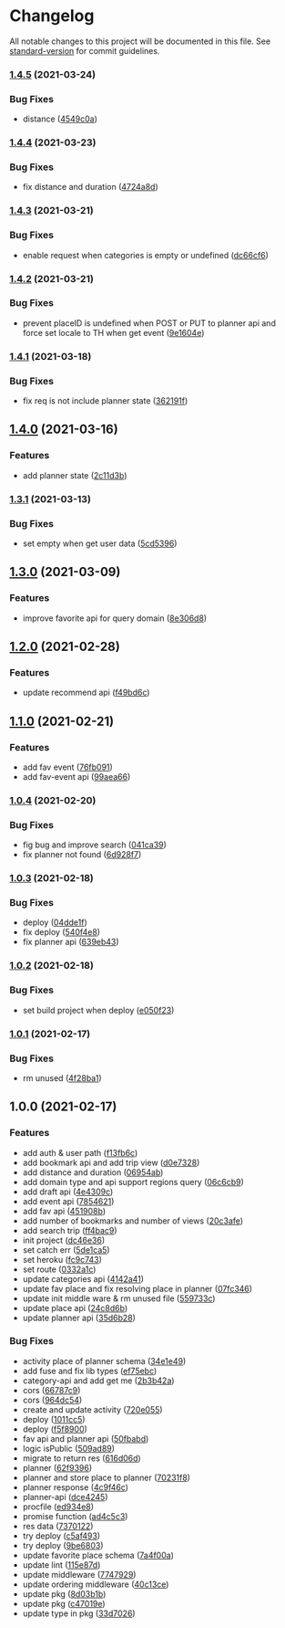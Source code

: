 # Changelog

All notable changes to this project will be documented in this file. See [standard-version](https://github.com/conventional-changelog/standard-version) for commit guidelines.

### [1.4.5](https://github.com/ppipee/DiPlanistraBackend/compare/v1.4.4...v1.4.5) (2021-03-24)


### Bug Fixes

* distance ([4549c0a](https://github.com/ppipee/DiPlanistraBackend/commit/4549c0ad45e54f7b68d8fd84442e1c0b1d00ee1f))

### [1.4.4](https://github.com/ppipee/DiPlanistraBackend/compare/v1.4.3...v1.4.4) (2021-03-23)


### Bug Fixes

* fix distance and duration ([4724a8d](https://github.com/ppipee/DiPlanistraBackend/commit/4724a8d1bd223c5e0259a133f22144908f621272))

### [1.4.3](https://github.com/ppipee/DiPlanistraBackend/compare/v1.4.2...v1.4.3) (2021-03-21)


### Bug Fixes

* enable request when categories is empty or undefined ([dc66cf6](https://github.com/ppipee/DiPlanistraBackend/commit/dc66cf6e54991768f7b0fbcf199efa644ef882ae))

### [1.4.2](https://github.com/ppipee/DiPlanistraBackend/compare/v1.4.1...v1.4.2) (2021-03-21)


### Bug Fixes

* prevent placeID is undefined when POST or PUT to planner api and force set locale to TH when get event ([9e1604e](https://github.com/ppipee/DiPlanistraBackend/commit/9e1604ed451e80b99a358cddbd429d10cd1e1771))

### [1.4.1](https://github.com/ppipee/DiPlanistraBackend/compare/v1.4.0...v1.4.1) (2021-03-18)


### Bug Fixes

* fix req is not include planner state ([362191f](https://github.com/ppipee/DiPlanistraBackend/commit/362191f7189eae3f01cdfbaac269f4cf5269775d))

## [1.4.0](https://github.com/ppipee/DiPlanistraBackend/compare/v1.3.1...v1.4.0) (2021-03-16)


### Features

* add planner state ([2c11d3b](https://github.com/ppipee/DiPlanistraBackend/commit/2c11d3b6d99cf759adc4f6589a7866f1962bb9f6))

### [1.3.1](https://github.com/ppipee/DiPlanistraBackend/compare/v1.3.0...v1.3.1) (2021-03-13)


### Bug Fixes

* set empty when get user data ([5cd5396](https://github.com/ppipee/DiPlanistraBackend/commit/5cd539606ddb203fd7c6eabf0f1b23b020540c94))

## [1.3.0](https://github.com/ppipee/DiPlanistraBackend/compare/v1.2.0...v1.3.0) (2021-03-09)


### Features

* improve favorite api for query domain ([8e306d8](https://github.com/ppipee/DiPlanistraBackend/commit/8e306d878cbd7f5649e08b9136526a5d00e9a078))

## [1.2.0](https://github.com/ppipee/DiPlanistraBackend/compare/v1.1.0...v1.2.0) (2021-02-28)


### Features

* update recommend api ([f49bd6c](https://github.com/ppipee/DiPlanistraBackend/commit/f49bd6cd1095cf14ed0924a1df231442361f1c66))

## [1.1.0](https://github.com/ppipee/DiPlanistraBackend/compare/v1.0.4...v1.1.0) (2021-02-21)


### Features

* add fav event ([76fb091](https://github.com/ppipee/DiPlanistraBackend/commit/76fb091cfe62f86fd3a62389ef0c0045b6a134dd))
* add fav-event api ([99aea66](https://github.com/ppipee/DiPlanistraBackend/commit/99aea665efd031d9cfa32f29fbeb5e2c01ad5985))

### [1.0.4](https://github.com/ppipee/DiPlanistraBackend/compare/v1.0.3...v1.0.4) (2021-02-20)


### Bug Fixes

* fig bug and improve search ([041ca39](https://github.com/ppipee/DiPlanistraBackend/commit/041ca39d02003034905bff1885383933e3831438))
* fix planner not found ([6d928f7](https://github.com/ppipee/DiPlanistraBackend/commit/6d928f7c7f994559a44bd5391c4e2fd7205b5143))

### [1.0.3](https://github.com/ppipee/DiPlanistraBackend/compare/v1.0.2...v1.0.3) (2021-02-18)


### Bug Fixes

* deploy ([04dde1f](https://github.com/ppipee/DiPlanistraBackend/commit/04dde1f893d445d8ea20f8f44d0536e6801a02eb))
* fix deploy ([540f4e8](https://github.com/ppipee/DiPlanistraBackend/commit/540f4e8a97034b46cceba630183d4362dcf16170))
* fix planner api ([639eb43](https://github.com/ppipee/DiPlanistraBackend/commit/639eb430a42570035a08c68e1095a2896b85ad6c))

### [1.0.2](https://github.com/ppipee/DiPlanistraBackend/compare/v1.0.1...v1.0.2) (2021-02-18)


### Bug Fixes

* set build project when deploy ([e050f23](https://github.com/ppipee/DiPlanistraBackend/commit/e050f23dc4b494d38cb084bcce74997e0c595a3e))

### [1.0.1](https://github.com/ppipee/DiPlanistraBackend/compare/v1.0.0...v1.0.1) (2021-02-17)


### Bug Fixes

* rm unused ([4f28ba1](https://github.com/ppipee/DiPlanistraBackend/commit/4f28ba1070dfbae5bd6fe61343fff1dd652faeea))

## 1.0.0 (2021-02-17)


### Features

* add auth & user path ([f13fb6c](https://github.com/ppipee/DiPlanistraBackend/commit/f13fb6c9f1c6d4e47fc34cf31f4cd417293f0083))
* add bookmark api and add trip view ([d0e7328](https://github.com/ppipee/DiPlanistraBackend/commit/d0e73288d874eb856a92bfc46f606758df41bedb))
* add distance and duration ([06954ab](https://github.com/ppipee/DiPlanistraBackend/commit/06954abdd91c047c634d18703de42efb3110b20b))
* add domain type and api support regions query ([06c6cb9](https://github.com/ppipee/DiPlanistraBackend/commit/06c6cb9c72fa5d52da99cb153100ec6c3553cef2))
* add draft api ([4e4309c](https://github.com/ppipee/DiPlanistraBackend/commit/4e4309ca4c72e9d09d88e0fba0b9eef2a561767c))
* add event api ([7854621](https://github.com/ppipee/DiPlanistraBackend/commit/785462153d2f6acd0e9b38f14e17c5cc8e2efae2))
* add fav api ([451908b](https://github.com/ppipee/DiPlanistraBackend/commit/451908ba452bf1eb3e7ceb177f2faf83ef1bd274))
* add number of bookmarks and number of views ([20c3afe](https://github.com/ppipee/DiPlanistraBackend/commit/20c3afed94a53974669c065cc15c26a4cbec626f))
* add search trip ([ff4bac9](https://github.com/ppipee/DiPlanistraBackend/commit/ff4bac9f16e58ebfae75458b7c92f0df8694a815))
* init project ([dc46e36](https://github.com/ppipee/DiPlanistraBackend/commit/dc46e36c05b67c498e03f6a5d9b54216f8cad709))
* set catch err ([5de1ca5](https://github.com/ppipee/DiPlanistraBackend/commit/5de1ca567501090cea686abb77d85a33e8d36927))
* set heroku ([fc9c743](https://github.com/ppipee/DiPlanistraBackend/commit/fc9c7438042b25bd7d2a81f133af1a5c57986f80))
* set route ([0332a1c](https://github.com/ppipee/DiPlanistraBackend/commit/0332a1cb6d312f8f3187b0d3f5137ddf2ac2eab3))
* update categories api ([4142a41](https://github.com/ppipee/DiPlanistraBackend/commit/4142a417adc388b6c919501ce748b3b9fe13a5a9))
* update fav place and fix resolving place in planner ([07fc346](https://github.com/ppipee/DiPlanistraBackend/commit/07fc3466f7521eeea12a2b175208b745feb57f72))
* update init middle ware & rm unused file ([559733c](https://github.com/ppipee/DiPlanistraBackend/commit/559733c5c8c7b87f3f187a632974695ff6a8c08e))
* update place api ([24c8d6b](https://github.com/ppipee/DiPlanistraBackend/commit/24c8d6b25aefd5193e93263273445c80ed9e2071))
* update planner api ([35d6b28](https://github.com/ppipee/DiPlanistraBackend/commit/35d6b28e8ec50dfbdf2620216b47ea1f41007be5))


### Bug Fixes

* activity place of planner schema ([34e1e49](https://github.com/ppipee/DiPlanistraBackend/commit/34e1e49fab1bf7c1a64925257506f77f6e5b4662))
* add fuse and fix lib types ([ef75ebc](https://github.com/ppipee/DiPlanistraBackend/commit/ef75ebcd89c3b5996e5ff9330860decd67350f1c))
* category-api and add get me ([2b3b42a](https://github.com/ppipee/DiPlanistraBackend/commit/2b3b42a75f89da2816a32084243b225e81f78bc3))
* cors ([66787c9](https://github.com/ppipee/DiPlanistraBackend/commit/66787c9cb1ef4abd15854aeba8c329147dd83f4c))
* cors ([964dc54](https://github.com/ppipee/DiPlanistraBackend/commit/964dc54a2f94b1429c082e81f477ae4ce7248708))
* create and update activity ([720e055](https://github.com/ppipee/DiPlanistraBackend/commit/720e0558fd77af8e1168df593c807ea205da3ec9))
* deploy ([1011cc5](https://github.com/ppipee/DiPlanistraBackend/commit/1011cc5f4948357614c4814094482405f4c30e90))
* deploy ([f5f8900](https://github.com/ppipee/DiPlanistraBackend/commit/f5f8900ebed3f105aa593198703d27f799b90621))
* fav api and planner api ([50fbabd](https://github.com/ppipee/DiPlanistraBackend/commit/50fbabde0958927b999efca437523048e93fa77a))
* logic isPublic ([509ad89](https://github.com/ppipee/DiPlanistraBackend/commit/509ad89243a91a46b4f23071d9428107316ac1c3))
* migrate to return res ([616d06d](https://github.com/ppipee/DiPlanistraBackend/commit/616d06db88ad5c8649cfe5ddaacb80c3efd6e4b5))
* planner ([62f9396](https://github.com/ppipee/DiPlanistraBackend/commit/62f9396c44eb3d37f58f773d233b770c146517e6))
* planner and store place to planner ([70231f8](https://github.com/ppipee/DiPlanistraBackend/commit/70231f813e10404638709c74262b31089a63ec3b))
* planner response ([4c9f46c](https://github.com/ppipee/DiPlanistraBackend/commit/4c9f46cc08c23ccc2d50f281ae85b31d2dd2c1db))
* planner-api ([dce4245](https://github.com/ppipee/DiPlanistraBackend/commit/dce4245c0ca2bcf171fd776a4df583455a325175))
* procfile ([ed934e8](https://github.com/ppipee/DiPlanistraBackend/commit/ed934e81f92320526bf720a9127f8d4632689371))
* promise function ([ad4c5c3](https://github.com/ppipee/DiPlanistraBackend/commit/ad4c5c3c58cf248b532f27b411793232dffe71ea))
* res data ([7370122](https://github.com/ppipee/DiPlanistraBackend/commit/73701221c765f2dfaf383d5fcca37d0b7d80ef44))
* try deploy ([c5af493](https://github.com/ppipee/DiPlanistraBackend/commit/c5af493d5ac627d7e6ddeaf6e42b8e9eb7b04eaa))
* try deploy ([9be6803](https://github.com/ppipee/DiPlanistraBackend/commit/9be680343e577fece4bedd581ed798aa1d396b4b))
* update favorite place schema ([7a4f00a](https://github.com/ppipee/DiPlanistraBackend/commit/7a4f00ad2ed27837578d62aa055d802afefb91f7))
* update lint ([115e87d](https://github.com/ppipee/DiPlanistraBackend/commit/115e87d6463a06428936ba3cd525c07d93aaffbb))
* update middleware ([7747929](https://github.com/ppipee/DiPlanistraBackend/commit/774792933910afb990df4aa8e852dcb28707a169))
* update ordering middleware ([40c13ce](https://github.com/ppipee/DiPlanistraBackend/commit/40c13ceeb58ceb161a78a3c51cb60e2fa6fbe41c))
* update pkg ([8d03b1b](https://github.com/ppipee/DiPlanistraBackend/commit/8d03b1bc8d4ffaca97a63d960162dcfe559dcada))
* update pkg ([c47019e](https://github.com/ppipee/DiPlanistraBackend/commit/c47019e304c5eaeaa48e408ae239880b16743367))
* update type in pkg ([33d7026](https://github.com/ppipee/DiPlanistraBackend/commit/33d70267c72ca1b00fa5c2ab1265f161ae610299))
